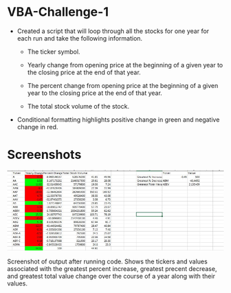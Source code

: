 # VBA-Challenge-1

* Created a script that will loop through all the stocks for one year for each run and take the following information.

  * The ticker symbol.

  * Yearly change from opening price at the beginning of a given year to the closing price at the end of that year.

  * The percent change from opening price at the beginning of a given year to the closing price at the end of that year.

  * The total stock volume of the stock.

* Conditional formatting  highlights positive change in green and negative change in red.

# Screenshots

![ScreenShot](Screenshot_of_Result.JPG)

Screenshot of output after running code. Shows the tickers and values associated with the greatest percent increase, greatest precent decrease, and greatest total value change over the course of a year along with their values.
